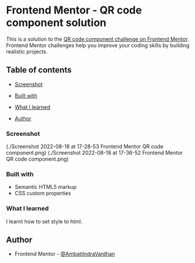# Frontend Mentor - QR code component solution

This is a solution to the [QR code component challenge on Frontend Mentor](https://www.frontendmentor.io/challenges/qr-code-component-iux_sIO_H). Frontend Mentor challenges help you improve your coding skills by building realistic projects. 

## Table of contents


  - [Screenshot](#screenshot)
  

  - [Built with](#built-with)
  - [What I learned](#what-i-learned)

- [Author](#author)




### Screenshot
(./Screenshot 2022-08-18 at 17-28-53 Frontend Mentor QR code component.png)
(./Screenshot 2022-08-18 at 17-36-52 Frontend Mentor QR code component.png)



### Built with

- Semantic HTML5 markup
- CSS custom properties


### What I learned

I learnt how to set style to html.




## Author

- Frontend Mentor - [@AmbatiIndraVardhan](https://www.frontendmentor.io/profile/AmbatiIndraVardhan)


